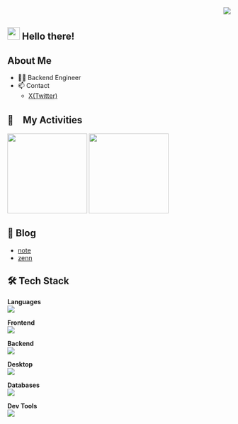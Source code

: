 <div align="right">
  <img src="https://komarev.com/ghpvc/?username=hungair0925" />
</div>

## <img src="https://media.giphy.com/media/hvRJCLFzcasrR4ia7z/giphy.gif" width="28"> Hello there!

## About Me
- 🧑‍💻 Backend Engineer
- 📫 Contact
  - [X(Twitter)](https://x.com/hungair0925)

## 🚀　My Activities
<div align="left">
   <img height="180px" src="https://github-readme-stats.vercel.app/api/top-langs/?username=hungair0925&theme=solarized-dark&hide=html,css&langs_count=8&layout=compact&cache_seconds=300" />
   <img height="180px" src="https://github-readme-stats.vercel.app/api?username=hungair0925&theme=solarized-dark&layout=compact&cache_seconds=300" />
</div>

<!--START_SECTION:waka-->
<!--END_SECTION:waka-->

## 📝 Blog
- [note](https://note.com/hungair0925)
- [zenn](https://zenn.dev/hungair0925)
  
## 🛠️ Tech Stack
<p align="left">
  <strong>Languages</strong><br />
  <a href="https://skillicons.dev">
    <img src="https://skillicons.dev/icons?i=python,js,typescript&theme=dark" />
  </a>
</p>

<p align="left">
  <strong>Frontend</strong><br />
  <a href="https://skillicons.dev">
    <img src="https://skillicons.dev/icons?i=react,next&theme=dark" />
  </a>
</p>

<p align="left">
  <strong>Backend</strong><br />
  <a href="https://skillicons.dev">
    <img src="https://skillicons.dev/icons?i=django,fastapi,flask&theme=dark" />
  </a>
</p>

<p align="left">
  <strong>Desktop</strong><br />
  <a href="https://skillicons.dev">
    <img src="https://skillicons.dev/icons?i=electron&theme=dark" />
  </a>
</p>

<p align="left">
  <strong>Databases</strong><br />
  <a href="https://skillicons.dev">
    <img src="https://skillicons.dev/icons?i=postgresql,mysql,redis,dynamodb&theme=dark" />
  </a>
</p>

<p align="left">
  <strong>Dev Tools</strong><br />
  <a href="https://skillicons.dev">
    <img src="https://skillicons.dev/icons?i=vscode,vim&theme=dark" />
  </a>
</p>


